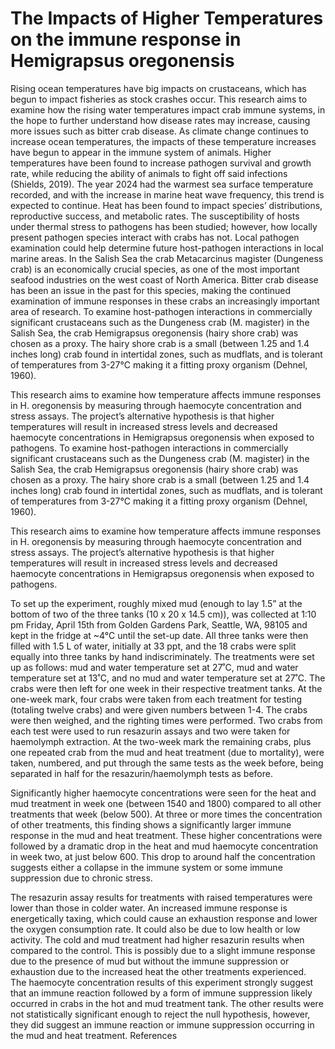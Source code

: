# The Impacts of Higher Temperatures on the immune response in Hemigrapsus oregonensis

Rising ocean temperatures have big impacts on crustaceans, which has begun to impact fisheries as stock crashes occur. This research aims to examine how the rising water temperatures impact crab immune systems, in the hope to further understand how disease rates may increase, causing more issues such as bitter crab disease. As climate change continues to increase ocean temperatures, the impacts of these temperature increases have begun to appear in the immune system of animals. Higher temperatures have been found to increase pathogen survival and growth rate, while reducing the ability of animals to fight off said infections (Shields, 2019). The year 2024 had the warmest sea surface temperature recorded, and with the increase in marine heat wave frequency, this trend is expected to continue. Heat has been found to impact species’ distributions, reproductive success, and metabolic rates. The susceptibility of hosts under thermal stress to pathogens has been studied; however, how locally present pathogen species interact with crabs has not. Local pathogen examination could help determine future host-pathogen interactions in local marine areas. In the Salish Sea the crab Metacarcinus magister (Dungeness crab) is an economically crucial species, as one of the most important seafood industries on the west coast of North America. Bitter crab disease has been an issue in the past for this species, making the continued examination of immune responses in these crabs an increasingly important area of research. To examine host-pathogen interactions in commercially significant crustaceans such as the Dungeness crab (M. magister) in the Salish Sea, the crab Hemigrapsus oregonensis (hairy shore crab) was chosen as a proxy. The hairy shore crab is a small (between 1.25 and 1.4 inches long) crab found in intertidal zones, such as mudflats, and is tolerant of temperatures from 3-27°C making it a fitting proxy organism (Dehnel, 1960).

This research aims to examine how temperature affects immune responses in H. oregonensis by measuring through haemocyte concentration and stress assays. The project’s alternative hypothesis is that higher temperatures will result in increased stress levels and decreased haemocyte concentrations in Hemigrapsus oregonensis when exposed to pathogens.
To examine host-pathogen interactions in commercially significant crustaceans such as the Dungeness crab (M. magister) in the Salish Sea, the crab Hemigrapsus oregonensis (hairy shore crab) was chosen as a proxy. The hairy shore crab is a small (between 1.25 and 1.4 inches long) crab found in intertidal zones, such as mudflats, and is tolerant of temperatures from 3-27°C making it a fitting proxy organism (Dehnel, 1960).

This research aims to examine how temperature affects immune responses in H. oregonensis by measuring through haemocyte concentration and stress assays. The project’s alternative hypothesis is that higher temperatures will result in increased stress levels and decreased haemocyte concentrations in Hemigrapsus oregonensis when exposed to pathogens.

To set up the experiment, roughly mixed mud (enough to lay 1.5” at the bottom of two of the three tanks (10 x 20 x 14.5 cm)), was collected at 1:10 pm Friday, April 15th from Golden Gardens Park, Seattle, WA, 98105 and kept in the fridge at ~4°C until the set-up date. All three tanks were then filled with 1.5 L of water, initially at 33 ppt, and the 18 crabs were split equally into three tanks by hand indiscriminately. The treatments were set up as follows: mud and water temperature set at 27˚C, mud and water temperature set at 13˚C, and no mud and water temperature set at 27˚C. The crabs were then left for one week in their respective treatment tanks. At the one-week mark, four crabs were taken from each treatment for testing (totaling twelve crabs) and were given numbers between 1-4. The crabs were then weighed, and the righting times were performed. Two crabs from each test were used to run resazurin assays and two were taken for haemolymph extraction. At the two-week mark the remaining crabs, plus one repeated crab from the mud and heat treatment (due to mortality), were taken, numbered, and put through the same tests as the week before, being separated in half for the resazurin/haemolymph tests as before.

Significantly higher haemocyte concentrations were seen for the heat and mud treatment in week one (between 1540 and 1800) compared to all other treatments that week (below 500). At three or more times the concentration of other treatments, this finding shows a significantly larger immune response in the mud and heat treatment. These higher concentrations were followed by a dramatic drop in the heat and mud haemocyte concentration in week two, at just below 600. This drop to around half the concentration suggests either a collapse in the immune system or some immune suppression due to chronic stress.

The resazurin assay results for treatments with raised temperatures were lower than those in colder water. An increased immune response is energetically taxing, which could cause an exhaustion response and lower the oxygen consumption rate. It could also be due to low health or low activity. The cold and mud treatment had higher resazurin results when compared to the control. This is possibly due to a slight immune response due to the presence of mud but without the immune suppression or exhaustion due to the increased heat the other treatments experienced.  
The haemocyte concentration results of this experiment strongly suggest that an immune reaction followed by a form of immune suppression likely occurred in crabs in the hot and mud treatment tank. The other results were not statistically significant enough to reject the null hypothesis, however, they did suggest an immune reaction or immune suppression occurring in the mud and heat treatment.
References


